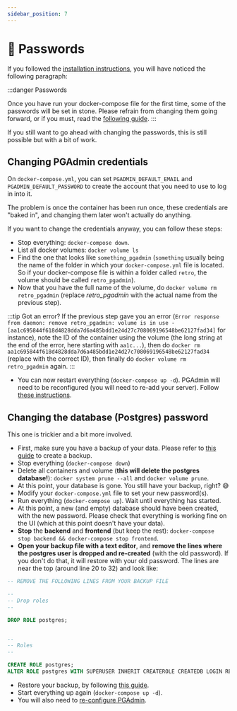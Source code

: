 ```yaml
---
sidebar_position: 7
---
```


# 🔑 Passwords

If you followed the [installation instructions](quick-start), you will have noticed the following paragraph:

:::danger Passwords

Once you have run your docker-compose file for the first time, some of
the passwords will be set in stone. Please refrain from changing them
going forward, or if you must, read the
[following guide](passwords).
:::

If you still want to go ahead with changing the passwords, this is still possible but with a bit of work.

## Changing PGAdmin credentials

On `docker-compose.yml`, you can set `PGADMIN_DEFAULT_EMAIL` and `PGADMIN_DEFAULT_PASSWORD` to create the account that you need to use to log in into it.

The problem is once the container has been run once, these credentials are "baked in", and changing them later won't actually do anything.

If you want to change the credentials anyway, you can follow these steps:

- Stop everything: `docker-compose down`.
- List all docker volumes: `docker volume ls`
- Find the one that looks like `something_pgadmin` (`something` usually being the name of the folder in which your `docker-compose.yml` file is located. So if your docker-compose file is within a folder called `retro`, the volume should be called `retro_pgadmin`).
- Now that you have the full name of the volume, do `docker volume rm retro_pgadmin` (replace _retro_pgadmin_ with the actual name from the previous step).

:::tip Got an error?
If the previous step gave you an error (`Error response from daemon: remove retro_pgadmin: volume is in use - [aa1c695844f618d4828dda7d6a485bdd1e24d27c708069196548be62127fad34]` for instance), note the ID of the container using the volume (the long string at the end of the error, here starting with `aa1c...`), then do `docker rm aa1c695844f618d4828dda7d6a485bdd1e24d27c708069196548be62127fad34` (replace with the correct ID), then finally do `docker volume rm retro_pgadmin` again.
:::

- You can now restart everything (`docker-compose up -d`). PGAdmin will need to be reconfigured (you will need to re-add your server). Follow [these instructions](pgadmin.md).

## Changing the database (Postgres) password

This one is trickier and a bit more involved.

- First, make sure you have a backup of your data. Please refer to [this guide](backup.md) to create a backup.
- Stop everything (`docker-compose down`)
- Delete all containers and volume (**this will delete the postgres database!**): `docker system prune --all` and `docker volume prune`.
- At this point, your database is gone. You still have your backup, right? 😅
- Modify your `docker-compose.yml` file to set your new password(s).
- Run everything (`docker-compose up`). Wait until everything has started.
- At this point, a new (and empty) database should have been created, with the new password. Please check that everything is working fine on the UI (which at this point doesn't have your data).
- **Stop** the **backend** and **frontend** (but keep the rest): `docker-compose stop backend && docker-compose stop frontend`.
- **Open your backup file with a text editor**, and **remove the lines where the postgres user is dropped and re-created** (with the old password). If you don't do that, it will restore with your old password. The lines are near the top (around line 20 to 32) and look like:

```sql
-- REMOVE THE FOLLOWING LINES FROM YOUR BACKUP FILE

--
-- Drop roles
--

DROP ROLE postgres;


--
-- Roles
--

CREATE ROLE postgres;
ALTER ROLE postgres WITH SUPERUSER INHERIT CREATEROLE CREATEDB LOGIN REPLICATION BYPASSRLS PASSWORD 'blahblahblah';
```

- Restore your backup, by following [this guide](backup.md).
- Start everything up again (`docker-compose up -d`).
- You will also need to [re-configure PGAdmin](pgadmin.md).
